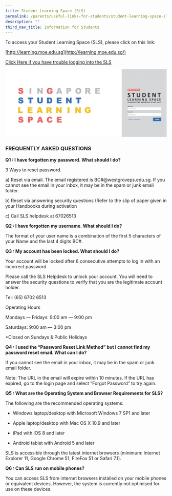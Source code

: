 ```yaml
---
title: Student Learning Space (SLS)
permalink: /parents/useful-links-for-students/student-learning-space-sls/
description: ""
third_nav_title: Information for Students
---
```


To access your Student Learning Space (SLS), please click on this link:

  

[http://learning.moe.edu.sg](http://learning.moe.edu.sg/)

  

[Click Here if you have trouble logging into the SLS](https://static.learning.moe.edu.sg/UserGuide/login-troubleshooting.html#)

![](/images/Until%202022_Pictures/SLS%20log%20In%20Picture.jpg)

### FREQUENTLY ASKED QUESTIONS

  

**Q1 : I have forgotten my password. What should I do?**

3 Ways to reset password.

  

a) Reset via email. The email registered is BC#@westgroveps.edu.sg. If you cannot see the email in your inbox, it may be in the spam or junk email folder.

  

b) Reset via answering security questions (Refer to the slip of paper given in your Handbooks during activation

  

c) Call SLS helpdesk at 67026513

  

**Q2 : I have forgotten my username. What should I do?**

The format of your user name is a combination of the first 5 characters of your Name and the last 4 digits BC#.

  

**Q3 : My account has been locked. What should I do?** 

Your account will be locked after 6 consecutive attempts to log in with an incorrect password.

Please call the SLS Helpdesk to unlock your account. You will need to answer the security questions to verify that you are the legitimate account holder.

Tel: (65) 6702 6513

Operating Hours

Mondays ― Fridays: 9:00 am ― 9:00 pm

Saturdays: 9:00 am ― 3:00 pm

*Closed on Sundays & Public Holidays

  

**Q4 : I used the “Password Reset Link Method” but I cannot find my password reset email. What can I do?** 

If you cannot see the email in your inbox, it may be in the spam or junk email folder.

Note: The URL in the email will expire within 10 minutes. If the URL has expired, go to the login page and select “Forgot Password” to try again.

  

**Q5 : What are the Operating System and Browser Requirements for SLS?**

The following are the recommended operating systems:

  

*   Windows laptop/desktop with Microsoft Windows 7 SP1 and later  
    
*   Apple laptop/desktop with Mac OS X 10.9 and later  
    
*   iPad with iOS 8 and later  
    
*   Android tablet with Android 5 and later  
    

  

SLS is accessible through the latest internet browsers (minimum: Internet Explorer 11, Google Chrome 51, FireFox 51 or Safari 7.1).

  

**Q6 : Can SLS run on mobile phones?** 

You can access SLS from internet browsers installed on your mobile phones or equivalent devices. However, the system is currently not optimised for use on these devices.